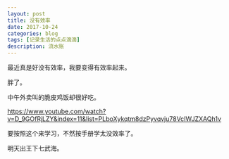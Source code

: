 ```yaml
---
layout: post
title: 没有效率
date: 2017-10-24
categories: blog
tags: [记录生活的点点滴滴]
description: 流水账
---
```


最近真是好没有效率，我要变得有效率起来。

胖了。

中午外卖叫的脆皮鸡饭却很好吃。

https://www.youtube.com/watch?v=D_9GOfRjLZY&index=11&list=PLboXykqtm8dzPyvqvju78VcIWJZXAQh1v


要按照这个来学习，不然按手册学太没效率了。

明天出王下七武海。

